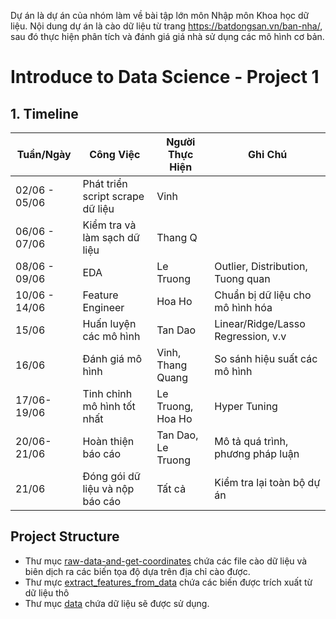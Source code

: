 Dự án là dự án của nhóm làm về bài tập lớn môn Nhập môn Khoa học dữ liệu. Nội dung dự án là cào dữ liệu từ trang https://batdongsan.vn/ban-nha/, sau đó thực hiện phân tích và đánh giá giá nhà sử dụng các mô hình cơ bản.

# Introduce to Data Science - Project 1
## 1. Timeline

| Tuần/Ngày     | Công Việc                        | Người Thực Hiện    | Ghi Chú                            |
| ------------- | -------------------------------- | ------------------ | --------------------------------- |
| 02/06 - 05/06 | Phát triển script scrape dữ liệu | Vinh               |                                    |
| 06/06 - 07/06 | Kiểm tra và làm sạch dữ liệu     | Thang Q            |                                    |
| 08/06 - 09/06 | EDA                              | Le Truong          | Outlier, Distribution, Tuong quan  |
| 10/06 - 14/06 | Feature Engineer                 | Hoa Ho             | Chuẩn bị dữ liệu cho mô hình hóa   |
| 15/06         | Huấn luyện các mô hình           | Tan Dao            | Linear/Ridge/Lasso Regression, v.v |
| 16/06         | Đánh giá mô hình                 | Vinh, Thang Quang  | So sánh hiệu suất các mô hình      |
| 17/06-19/06   | Tinh chỉnh mô hình tốt nhất      | Le Truong, Hoa Ho  | Hyper Tuning                       |
| 20/06-21/06   | Hoàn thiện báo cáo               | Tan Dao, Le Truong | Mô tả quá trình, phương pháp luận  |
| 21/06         | Đóng gói dữ liệu và nộp báo cáo  | Tất cả             | Kiểm tra lại toàn bộ dự án         |

## Project Structure

- Thư mục [raw-data-and-get-coordinates](./craw-data-and-get-coordinates/) chứa các file cào dữ liệu và biên dịch ra các biến tọa độ dựa trên địa chỉ cào được.
- Thư mực [extract_features_from_data](./extract_features_from_data/) chứa các biến được trích xuất từ dữ liệu thô
- Thư mục [data](./data/) chứa dữ liệu sẽ được sử dụng.